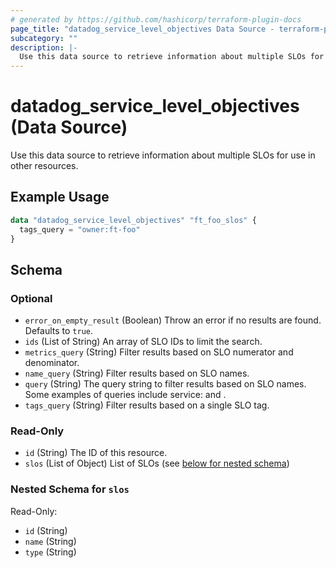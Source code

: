 ```yaml
---
# generated by https://github.com/hashicorp/terraform-plugin-docs
page_title: "datadog_service_level_objectives Data Source - terraform-provider-datadog"
subcategory: ""
description: |-
  Use this data source to retrieve information about multiple SLOs for use in other resources.
---
```


# datadog_service_level_objectives (Data Source)

Use this data source to retrieve information about multiple SLOs for use in other resources.

## Example Usage

```terraform
data "datadog_service_level_objectives" "ft_foo_slos" {
  tags_query = "owner:ft-foo"
}
```

<!-- schema generated by tfplugindocs -->
## Schema

### Optional

- `error_on_empty_result` (Boolean) Throw an error if no results are found. Defaults to `true`.
- `ids` (List of String) An array of SLO IDs to limit the search.
- `metrics_query` (String) Filter results based on SLO numerator and denominator.
- `name_query` (String) Filter results based on SLO names.
- `query` (String) The query string to filter results based on SLO names. Some examples of queries include service:<service-name> and <slo-name>.
- `tags_query` (String) Filter results based on a single SLO tag.

### Read-Only

- `id` (String) The ID of this resource.
- `slos` (List of Object) List of SLOs (see [below for nested schema](#nestedatt--slos))

<a id="nestedatt--slos"></a>
### Nested Schema for `slos`

Read-Only:

- `id` (String)
- `name` (String)
- `type` (String)
